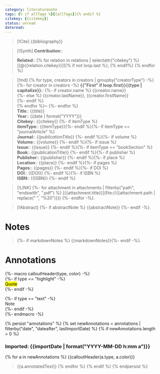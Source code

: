 ```yaml
---
category: literaturenote
tags: {% if allTags %}{{allTags}}{% endif %}
citekey: {{citekey}}
status: unread
dateread:
---
```


> [!Cite]
> {{bibliography}}

>[!Synth]
>**Contribution**:: 
>
>**Related**:: {% for relation in relations | selectattr("citekey") %} [[@{{relation.citekey}}]]{% if not loop.last %}, {% endif%} {% endfor %}
>

>[!md]
{% for type, creators in creators | groupby("creatorType") -%}
{%- for creator in creators -%}
> **{{"First" if loop.first}}{{type | capitalize}}**::
{%- if creator.name %} {{creator.name}}  
{%- else %} {{creator.lastName}}, {{creator.firstName}}  
{%- endif %}  
{% endfor %}~ 
{%- endfor %}    
> **Title**:: {{title}}  
> **Year**:: {{date | format("YYYY")}}   
> **Citekey**:: {{citekey}} {%- if itemType %}  
> **itemType**:: {{itemType}}{%- endif %}{%- if itemType == "journalArticle" %}  
> **Journal**:: *{{publicationTitle}}* {%- endif %}{%- if volume %}  
> **Volume**:: {{volume}} {%- endif %}{%- if issue %}  
> **Issue**:: {{issue}} {%- endif %}{%- if itemType == "bookSection" %}  
> **Book**:: {{publicationTitle}} {%- endif %}{%- if publisher %}  
> **Publisher**:: {{publisher}} {%- endif %}{%- if place %}  
> **Location**:: {{place}} {%- endif %}{%- if pages %}   
> **Pages**:: {{pages}} {%- endif %}{%- if DOI %}  
> **DOI**:: {{DOI}} {%- endif %}{%- if ISBN %}  
> **ISBN**:: {{ISBN}} {%- endif %}    

> [!LINK] 
> {%- for attachment in attachments | filterby("path", "endswith", ".pdf") %}
>  [{{attachment.title}}](file://{{attachment.path | replace(" ", "%20")}})  {%- endfor -%}.

> [!Abstract]
> {%- if abstractNote %}
> {{abstractNote}}
> {%- endif -%}.
> 
# Notes
> {%- if markdownNotes %}
>{{markdownNotes}}{%- endif -%}.


# Annotations
{%- macro calloutHeader(type, color) -%}  
{%- if type == "highlight" -%}  
<mark style="background-color: {{color}}">Quote</mark>  
{%- endif -%}

{%- if type == "text" -%}  
Note  
{%- endif -%}  
{%- endmacro -%}

{% persist "annotations" %}
{% set newAnnotations = annotations | filterby("date", "dateafter", lastImportDate) %}
{% if newAnnotations.length > 0 %}

### Imported: {{importDate | format("YYYY-MM-DD h:mm a")}}


{% for a in newAnnotations %}
{{calloutHeader(a.type, a.color)}}
> {{a.annotatedText}}
{% endfor %}
{% endif %}
{% endpersist %}
